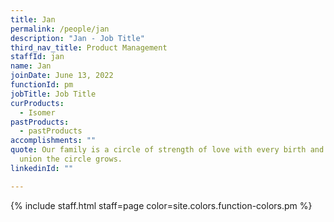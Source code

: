 ```yaml
---
title: Jan
permalink: /people/jan
description: "Jan - Job Title"
third_nav_title: Product Management
staffId: jan
name: Jan
joinDate: June 13, 2022
functionId: pm
jobTitle: Job Title
curProducts:
  - Isomer
pastProducts:
  - pastProducts
accomplishments: ""
quote: Our family is a circle of strength of love with every birth and every
  union the circle grows.
linkedinId: ""

---
```


{% include staff.html staff=page color=site.colors.function-colors.pm %}
